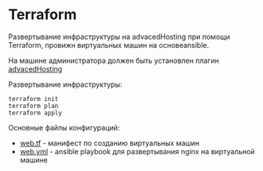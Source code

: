 # Terraform

Развертывание инфраструктуры на advacedHosting при помощи Terraform, провижн виртуальных машин на основеansible.

На машине администратора должен быть установлен плагин [advacedHosting](https://github.com/advancedhosting/terraform-provider-ah)

Развертывание инфраструктуры:
```
terraform init
terraform plan
terraform apply 
```

Основные файлы конфигураций:
* [web.tf](web.tf) - манифест по созданию виртуальных машин
* [web.yml](web.yml) - ansible playbook для развертывания nginx на виртуальной машине


